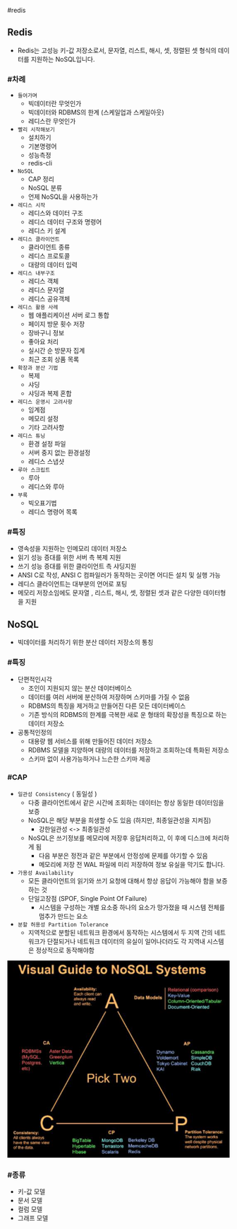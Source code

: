 \#redis



## Redis

- Redis는 고성능 키-값 저장소로서, 문자열, 리스트, 해시, 셋, 정렬된 셋 형식의 데이터를 지원하는 NoSQL입니다.



### #차례

- `들어가며`
  - 빅데이터란 무엇인가
  - 빅데이터와 RDBMS의 한계 (스케일업과 스케일아웃)
  - 레디스란 무엇인가
- `빨리 시작해보기`
  - 설치하기
  - 기본명령어
  - 성능측정
  - redis-cli
- `NoSQL`
  - CAP 정리
  - NoSQL 분류
  - 언제 NoSQL을 사용하는가
- `레디스 시작`
  - 레디스와 데이터 구조
  - 레디스 데이터 구조와 명령어
  - 레디스 키  설계
- `레디스 클라이언트`
  - 클라이언트 종류
  - 레디스 프로토콜
  - 대량의 데이터 입력
- `레디스 내부구조`
  - 레디스 객체
  - 레디스 문자열
  - 레디스 공유객체
- `레디스 활용 사례`
  - 웹 애플리케이션 서버 로그 통합
  - 페이지 방문 횟수 저장
  - 장바구니 정보
  - 좋아요 처리
  - 실시간 순 방문자 집계
  - 최근 조회 상품 목록
- `확장과 분산 기법`
  - 복제
  - 샤딩
  - 샤딩과 복제 혼합
- `레디스 운영시 고려사항`
  - 임계점
  - 메모리 설정
  - 기타 고려사항
- `레디스 튜닝`
  - 환경 설정 파일
  - 서버 중지 없는 환경설정
  - 레디스 스냅샷
- `루아 스크립트`
  - 루아
  - 레디스와 루아
- `부록`
  - 빅오표기법
  - 레디스 명령어 목록



### #특징

- 영속성을 지원하는 인메모리 데이터 저장소
- 읽기 성능 증대를 위한 서버 측 복제 지원
- 쓰기 성능 증대를 위한 클라이언트 측 샤딩지원
- ANSI C로 작성, ANSI C 컴파일러가 동작하는 곳이면 어디든 설치 및 실행 가능
- 레디스 클라이언트는 대부분의 언어로 포팅
- 메모리 저장소임에도 문자열 , 리스트, 해시, 셋, 정렬된 셋과 같은 다양한 데이터형을 지원



## NoSQL

- 빅데이터를 처리하기 위한 분산 데이터 저장소의 통칭



### #특징

- 단편적인시각
  - 조인이 지원되지 않는 분산 데이터베이스
  - 데이터를 여러 서버에 분산하여 저장하며 스키마를 가질 수 없음
  - RDBMS의 특징을 제거하고 만들어진 다른 모든 데이터베이스
  - 기존 방식의 RDBMS의 한계를 극복한 새로 운 형태의 확장성을 특징으로 하는 데이터 저장소
- 공통적인정의
  - 대용량 웹 서비스를 위해 만들어진 데이터 저장소
  - RDBMS 모델을 지양하며 대량의 데이터를 저장하고 조회하는데 특화된 저장소
  - 스키마 없이 사용가능하거나 느슨한 스키마 제공



### #CAP

- `일관성 Consistency` ( 동일성 )
  - 다중 클라이언트에서 같은 시간에 조회하는 데이터는 항상 동일한 데이터임을 보증
  - NoSQL은 해당 부분을 희생할 수도 있음 (하지만, 최종일관성을 지켜짐)
    - 강한일관성 <-> 최종일관성
  - NoSQL은 쓰기정보를 메모리에 저장후 응답처리하고, 이 후에 디스크에 처리하게 됨
    - 다음 부분은 정전과 같은 부분에서 안정성에 문제를 야기할 수 있음
    - 메모리에 저장 전 WAL 파일에 미리 저장하여 정보 유실을 막기도 합니다.
- `가용성 Availability`
  - 모든 클라이언트의 읽기와 쓰기 요청에 대해서 항상 응답이 가능해야 함을 보증하는 것
  - 단일고장점 (SPOF, Single Point Of Failure)
    - 시스템을 구성하는 개별 요소중 하나의 요소가 망가졌을 때 시스템 전체를 멈추가 만드는 요소
- `분할 허용성 Partition Tolerance`
  - 지역적으로 분할된 네트워크 환경에서 동작하는 시스템에서 
    두 지역 간의 네트워크가 단절되거나 네트워크 데이터의 유실이 일어나더라도 각 지역내 시스템은 정상적으로 동작해야함

![1552012805357](1552012805357.png)



### #종류

- 키-값 모델
- 문서 모델
- 컬럼 모델
- 그래프 모델



